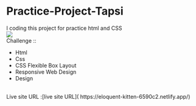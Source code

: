 # Practice-Project-Tapsi
I coding this project for practice html and CSS  
<dr>
  ![](./assets/image/tapsi-main.png)
 <br>
Challenge ::
<br>
 - Html 
 - Css 
 - CSS Flexible Box Layout 
 - Responsive Web Design 
 - Design
 <br>
Live site URL :[live site URL]( https://eloquent-kitten-6590c2.netlify.app/)
